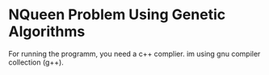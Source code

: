 # NQueen Problem Using Genetic Algorithms

For running the programm, you need a c++ complier. im using gnu compiler collection (g++).
